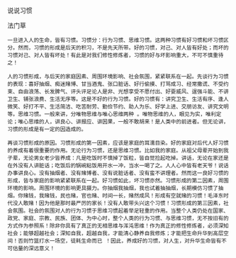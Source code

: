 说说习惯

法门草


    一旦进入人的生命，皆有习惯。习惯分：行为习惯、思维习惯。这两种习惯有好习惯和坏习惯区分。然而，习惯的形成是后天的积习，不是先天所带。好的习惯，对己、对人皆有好处；而坏的习惯对己、对人皆有坏处！有此是对我们修性修炼者，习惯的好与坏影响重大，不可不慎重待之！

    人的习惯形成，与后天的家庭因素、周围环境影响、社会氛围，紧紧联系在一起。先谈行为习惯的表现：喜好抽烟、痴迷赌博、甘当酒鬼、张口脏话、好行偷摸、打骂成习、经常撒谎、不受约束、自由浪荡、长发脾气、评头评足论人是非、光想享受不愿付出、好耍威风、逞强斗能、不讲卫生、铺张浪费、生活无序等。这是不好的行为习惯。好的习惯有：讲究卫生、生活有序、逢人微笑、好打不平、生活简洁、吃苦耐劳、勤俭节约、助人为乐、好学上进、交朋访友、讲究文明等。思维习惯。一般来讲，分唯物思维与唯心思维两种 。唯物思维的人，眼见为实，唯利定论；唯心思维的人，讲良心、讲报应、讲因果，一般不敢胡来！是人类中的前进者。但无论讲，习惯的形成是有一定的因造成的。

    再谈习惯形成的原因。习惯形成的第一因素，应该是家庭的耳濡目染。好的家庭对后代人好习惯的养成有着很重要的作用。无论行为习惯，还是思维习惯。比如我的家庭。从祖父母辈开始到我子辈，无论男女老少皆养成：凡是吃饭时不慎掉了饭粒，皆自觉捡起吃掉。讲话，无论在家还是在外没有人讲脏话；吃饭后的锅碗粘饭用开水一冲，当水一喝了之。人人心中皆有老天爷！说话办事讲良心。没有抽烟者、没有赌博者、没有说脏话者、没有蛮不讲理者。然而这一良好习惯的形成，皆与家庭的影响紧紧联系在一起。好习惯如此，坏习惯亦然。习惯形成的第二因素，周围环境的影响。周围环境的影响更具摄力。你抽烟我抽烟，我也试着抽抽烟，长期模仿习惯了抽烟。你赌钱，我赌钱，民也赌，官也赌、时间一长，赌然成风！形成有空就赌的习惯！毛泽东时代没人敢赌！因为他是那时最严厉的家长！没有人敢带头兴这个习惯！习惯形成的第三因素，社会氛围。社会的氛围对人的行为习惯于思维习惯起着举足轻重的作用。当整个人类仍处在国家、政党、家庭、宗教、民族、团体、为中心时，整个人类的行为习惯、与思维习惯，无不按旧有的方式作为参照系！除非你具有了真正的无相思维与浑沌思维！作为真正的修性修炼者，必须深知社会；能够超越社会；深知自我，超越自我，才能清心静养自我修炼；才能把生命升华到高层空间！否则竹篮打水一场空，徒耗生命而已 ！因此，养成好的习惯，对人生，对升华生命皆有不可估量的深远意义！



